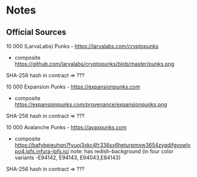 # Notes





## Official Sources

10 000 (LarvaLabs) Punks - <https://larvalabs.com/cryptopunks>
- composite <https://github.com/larvalabs/cryptopunks/blob/master/punks.png>

SHA-256  hash in contract => ???

10 000 Expansion Punks - <https://expansionpunks.com>
- composite <https://expansionpunks.com/provenance/expansionpunks.png>

SHA-256 hash in contract => ???

10 000 Avalanche Punks - <https://avaxpunks.com>
- composite <https://bafybeieuhqn7fyuoj3xkc4fr336sx6heturpmxw3654zygdifgvowlypo4.ipfs.infura-ipfs.io/>  note: has redish-background (in four color variants -E94142, E94143, E94043,E84143)

SHA-256 hash in contract => ???



